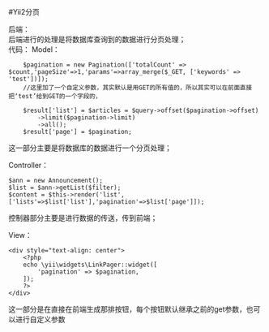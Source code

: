 #Yii2分页

后端：  
 后端进行的处理是将数据库查询到的数据进行分页处理；  
 代码：
Model：  

        $pagination = new Pagination(['totalCount' => $count,'pageSize'=>1,'params'=>array_merge($_GET, ['keywords' => 'test'])]);
        //这里加了一个自定义参数，其实默认是用GET的所有值的，所以其实可以在前面直接把‘test’给到GET的一个字段的，

        $result['list'] = $articles = $query->offset($pagination->offset)
            ->limit($pagination->limit)
            ->all();
        $result['page'] = $pagination;
        
这一部分主要是将数据库的数据进行一个分页处理；
        
Controller：  

	$ann = new Announcement();
	$list = $ann->getList($filter);
	$content = $this->render('list',['lists'=>$list['list'],'pagination'=>$list['page']]);
	
控制器部分主要是进行数据的传送，传到前端；

View：

	<div style="text-align: center">
	    <?php
	    echo \yii\widgets\LinkPager::widget([
	        'pagination' => $pagination,
	    ]);
	    ?>
	</div>

这一部分是在直接在前端生成那排按钮，每个按钮默认继承之前的get参数，也可以进行自定义参数